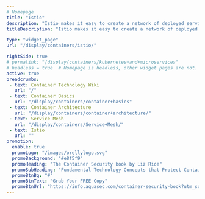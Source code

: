 ```yaml
---
# Homepage
title: "Istio"
description: "Istio makes it easy to create a network of deployed services with load balancing, service-to-service authentication, monitoring, and more, without any changes in service code.  This page gathers resources about Istio and how it fits in the service mesh architecture ."
titleDescription: "Istio makes it easy to create a network of deployed services with <a href='/display/containers/Kubernetes+Load+Balancing'>load balancing</a>, service-to-service authentication, monitoring, and more, without any changes in service code.  This page gathers resources about Istio and how it fits in the service mesh architecture ." 

type: "widget_page"
url: "/display/containers/istio/" 

rightSide: true 
# permalink: "/display/containers/kubernetes+and+microservices"
# headless = true  # Homepage is headless, other widget pages are not.
active: true
breadcrumbs:
 - text: Container Technology Wiki
   url: "/"
 - text: Container Basics
   url: "/display/containers/container+basics"
 - text: Container Architecture
   url: "/display/containers/container+architecture/"
 - text: Service Mesh
   url: "/display/containers/Service+Mesh/"
 - text: Istio
   url: ""
promotion:
  enable: true
  promoLogo: "/images/orellylogo.svg"
  promoBackground: "#e8f5f9"
  promoHeading: "The Container Security book by Liz Rice"
  promoSubHeading: "Fundamental Technology Concepts that Protect Containerized Applications"
  promoBtnBg: "#"
  promoBtnText: "Grab Your FREE Copy"
  promoBtnUrl: "https://info.aquasec.com/container-security-book?utm_source=wiki"
---
```


